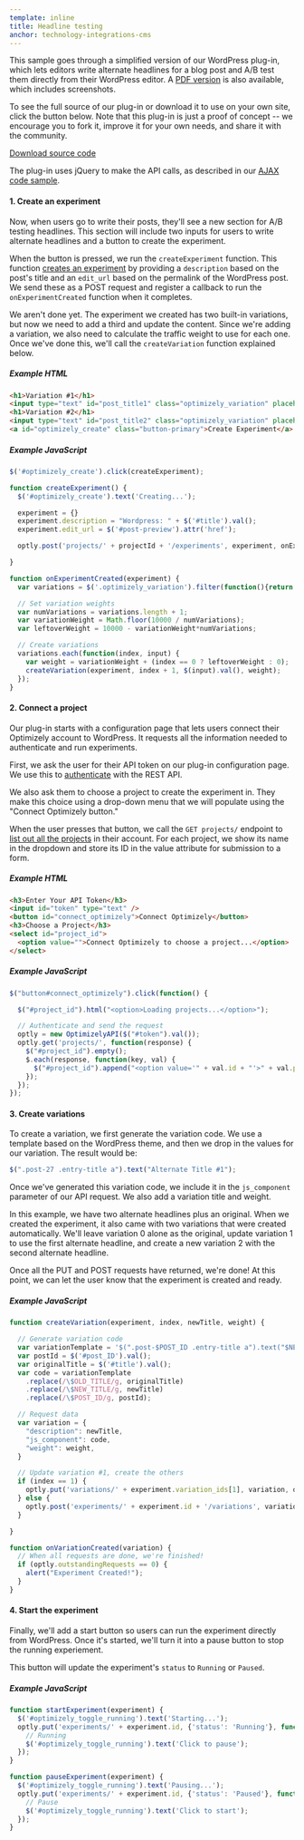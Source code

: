 ```yaml
---
template: inline
title: Headline testing
anchor: technology-integrations-cms
---
```


This sample goes through a simplified version of our WordPress plug-in, which lets editors write alternate headlines for a blog post and A/B test them directly from their WordPress editor. A [PDF version](https://blog.optimizely.com/wp-content/uploads/2015/05/OptimizelyHeadlineTesting.pdf) is also available, which includes screenshots.

To see the full source of our plug-in or download it to use on your own site, click the button below. Note that this plug-in is just a proof of concept -- we encourage you to fork it, improve it for your own needs, and share it with the community.

<a class="lego-button" target="_blank" href="https://github.com/optimizely/wordpress-plugin">Download source code</a>

The plug-in uses jQuery to make the API calls, as described in our [AJAX code sample](#ajax).

#### 1. Create an experiment

Now, when users go to write their posts, they'll see a new section for A/B testing headlines. This section will include two inputs for users to write alternate headlines and a button to create the experiment.

When the button is pressed, we run the `createExperiment` function. This function [creates an experiment]({{site.paths.rest}}#create-experiment) by providing a `description` based on the post's title and an `edit_url` based on the permalink of the WordPress post. We send these as a POST request and register a callback to run the `onExperimentCreated` function when it completes.

We aren't done yet. The experiment we created has two built-in variations, but now we need to add a third and update the content. Since we're adding a variation, we also need to calculate the traffic weight to use for each one. Once we've done this, we'll call the `createVariation` function explained below.

##### Example HTML
```html
<h1>Variation #1</h1>
<input type="text" id="post_title1" class="optimizely_variation" placeholder="Alternate Title 1">
<h1>Variation #2</h1>
<input type="text" id="post_title2" class="optimizely_variation" placeholder="Alternate Title 2">
<a id="optimizely_create" class="button-primary">Create Experiment</a>
```

##### Example JavaScript
```js
$('#optimizely_create').click(createExperiment);

function createExperiment() {
  $('#optimizely_create').text('Creating...');

  experiment = {}
  experiment.description = "Wordpress: " + $('#title').val();
  experiment.edit_url = $('#post-preview').attr('href');

  optly.post('projects/' + projectId + '/experiments', experiment, onExperimentCreated);

}

function onExperimentCreated(experiment) {
  var variations = $('.optimizely_variation').filter(function(){return $(this).val().length > 0})

  // Set variation weights
  var numVariations = variations.length + 1;
  var variationWeight = Math.floor(10000 / numVariations);
  var leftoverWeight = 10000 - variationWeight*numVariations;

  // Create variations
  variations.each(function(index, input) {
    var weight = variationWeight + (index == 0 ? leftoverWeight : 0);
    createVariation(experiment, index + 1, $(input).val(), weight);
  });
}
```

#### 2. Connect a project
Our plug-in starts with a configuration page that lets users connect their Optimizely account to WordPress. It requests all the information needed to authenticate and run experiments.

First, we ask the user for their API token on our plug-in configuration page. We use this to [authenticate]({{site.paths.rest}}#authentication) with the REST API.

We also ask them to choose a project to create the experiment in. They make this choice using a drop-down menu that we will populate using the "Connect Optimizely button."

When the user presses that button, we call the `GET projects/` endpoint to [list out all the projects]({{site.paths.rest}}#list-projects) in their account. For each project, we show its name in the dropdown and store its ID in the value attribute for submission to a form.

##### Example HTML
```html
<h3>Enter Your API Token</h3>
<input id="token" type="text" />
<button id="connect_optimizely">Connect Optimizely</button>
<h3>Choose a Project</h3>
<select id="project_id">
  <option value="">Connect Optimizely to choose a project...</option>
</select>
```

##### Example JavaScript
```js
$("button#connect_optimizely").click(function() {

  $("#project_id").html("<option>Loading projects...</option>");

  // Authenticate and send the request
  optly = new OptimizelyAPI($("#token").val());
  optly.get('projects/', function(response) {
    $("#project_id").empty();
    $.each(response, function(key, val) {
      $("#project_id").append("<option value='" + val.id + "'>" + val.project_name + "</option>");
    });
  });
});
```

#### 3. Create variations

To create a variation, we first generate the variation code. We use a template based on the WordPress theme, and then we drop in the values for our variation. The result would be:

```js
$(".post-27 .entry-title a").text("Alternate Title #1");
```

Once we've generated this variation code, we include it in the `js_component` parameter of our API request. We also add a variation title and weight.

In this example, we have two alternate headlines plus an original. When we created the experiment, it also came with two variations that were created automatically. We'll leave variation 0 alone as the original, update variation 1 to use the first alternate headline, and create a new variation 2 with the second alternate headline.

Once all the PUT and POST requests have returned, we're done! At this point, we can let the user know that the experiment is created and ready.

##### Example JavaScript
```js
function createVariation(experiment, index, newTitle, weight) {

  // Generate variation code
  var variationTemplate = '$(".post-$POST_ID .entry-title a").text("$NEW_TITLE");';
  var postId = $('#post_ID').val();
  var originalTitle = $('#title').val();
  var code = variationTemplate
    .replace(/\$OLD_TITLE/g, originalTitle)
    .replace(/\$NEW_TITLE/g, newTitle)
    .replace(/\$POST_ID/g, postId);

  // Request data
  var variation = {
    "description": newTitle,
    "js_component": code,
    "weight": weight,
  }

  // Update variation #1, create the others
  if (index == 1) {
    optly.put('variations/' + experiment.variation_ids[1], variation, onVariationCreated);
  } else {
    optly.post('experiments/' + experiment.id + '/variations', variation, onVariationCreated);
  }

}

function onVariationCreated(variation) {
  // When all requests are done, we're finished!
  if (optly.outstandingRequests == 0) {
    alert("Experiment Created!");
  }
}
```

#### 4. Start the experiment
Finally, we'll add a start button so users can run the experiment directly from WordPress. Once it's started, we'll turn it into a pause button to stop the running experiement.

This button will update the experiment's `status` to `Running` or `Paused`.

##### Example JavaScript
```js
function startExperiment(experiment) {
  $('#optimizely_toggle_running').text('Starting...');
  optly.put('experiments/' + experiment.id, {'status': 'Running'}, function(response) {
    // Running
    $('#optimizely_toggle_running').text('Click to pause');
  });
}

function pauseExperiment(experiment) {
  $('#optimizely_toggle_running').text('Pausing...');
  optly.put('experiments/' + experiment.id, {'status': 'Paused'}, function(response) {
    // Pause
    $('#optimizely_toggle_running').text('Click to start');
  });
}
```
